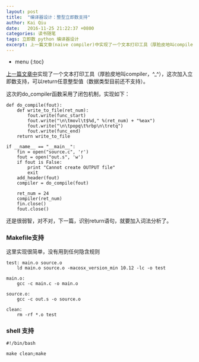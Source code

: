 ```yaml
---
layout: post
title:  "编译器设计：整型立即数支持"
author: Kai Qiu
date:   2016-11-25 21:22:37 +0800
categories: 读书随笔
tags: 立即数 python 编译器设计
excerpt: 上一篇文章(naive compiler)中实现了一个文本打印工具（厚脸皮地叫compiler，^_^），这次加入立即数支持，可以return任意整型值（数据类型目前还不支持）。
---
```


* menu
{:toc}

[上一篇文章中](http://blog.csdn.net/abcamus/article/details/53289583)实现了一个文本打印工具（厚脸皮地叫compiler，^_^），这次加入立即数支持，可以return任意整型值（数据类型目前还不支持）。

这次的do_compiler函数采用了闭包机制，实现如下：

```shell
def do_compile(fout):
    def write_to_file(ret_num):
        fout.write(func_start)
        fout.write("\n\tmovl\t$%d," %(ret_num) + "%eax")
        fout.write("\n\tpopq\t%rbp\n\tretq")
        fout.write(func_end)
    return write_to_file

if __name__ == "__main__":
    fin = open("source.c", 'r')
    fout = open("out.s", 'w')
    if fout is False:
        print "Cannot create OUTPUT file"
        exit
    add_header(fout)
    compiler = do_compile(fout)
    
    ret_num = 24
    compiler(ret_num)
    fin.close()
    fout.close()
```

还是很弱智，对不对，下一篇，识别return语句，就要加入词法分析了。

### Makefile支持

这里实现很简单，没有用到任何隐含规则

```shell
test: main.o source.o
	ld main.o source.o -macosx_version_min 10.12 -lc -o test

main.o:
	gcc -c main.c -o main.o

source.o:
	gcc -c out.s -o source.o

clean:
	rm -rf *.o test
```

### shell 支持

```shell
#!/bin/bash

make clean;make
```
